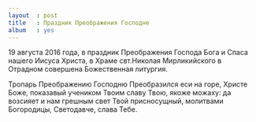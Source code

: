 ```yaml
---
layout  : post
title   : Праздник Преображения Господне
album   : yes
---
```

19 августа 2016 года, в праздник Преображения Господа Бога и Спаса нашего Иисуса Христа, в Храме свт.Николая Мирликийского в Отрадном совершена Божественная литургия. 

Тропарь Преображению Господню
Преобразился еси на горе, Христе Боже, показавый учеником Твоим славу Твою, якоже можаху: да возсияет и нам грешным свет Твой присносущный, молитвами Богородицы, Светодавче, слава Тебе.
